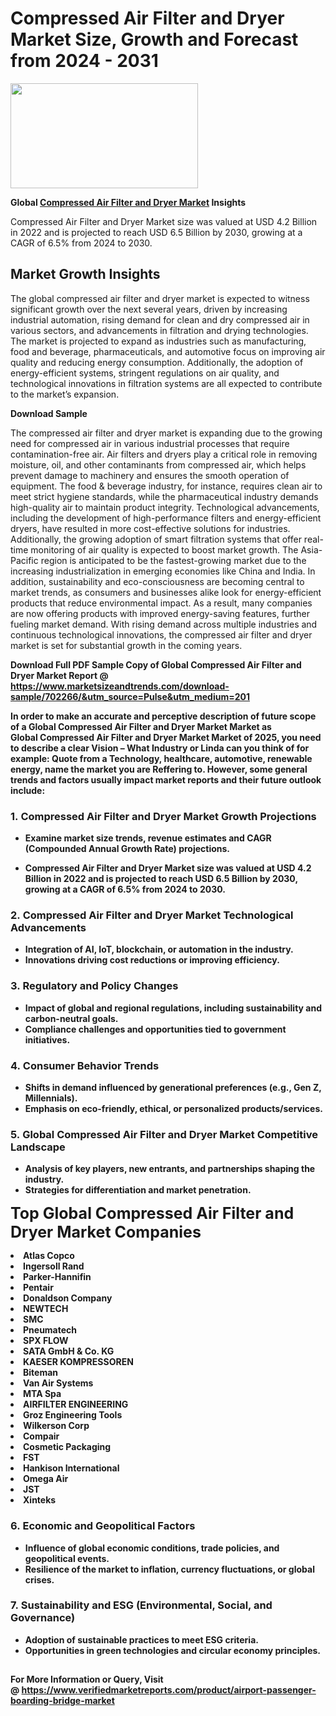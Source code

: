 <H1>Compressed Air Filter and Dryer Market Size, Growth and Forecast from 2024 - 2031</H1><img class="aligncenter size-medium wp-image-584254" src="https://thirdeyenews.in/wp-content/uploads/2024/09/Global-Market-Research-300x168.jpeg" alt="" width="300" height="168" /><p><strong>Global&nbsp;<a href="https://www.marketsizeandtrends.com/download-sample/702266/&amp;utm_source=Pulse&amp;utm_medium=201">Compressed Air Filter and Dryer Market</a> Insights</strong></p><p>Compressed Air Filter and Dryer Market size was valued at USD 4.2 Billion in 2022 and is projected to reach USD 6.5 Billion by 2030, growing at a CAGR of 6.5% from 2024 to 2030.</p><p><h2>Market Growth Insights</h2> <p>The global compressed air filter and dryer market is expected to witness significant growth over the next several years, driven by increasing industrial automation, rising demand for clean and dry compressed air in various sectors, and advancements in filtration and drying technologies. The market is projected to expand as industries such as manufacturing, food and beverage, pharmaceuticals, and automotive focus on improving air quality and reducing energy consumption. Additionally, the adoption of energy-efficient systems, stringent regulations on air quality, and technological innovations in filtration systems are all expected to contribute to the market’s expansion.</p> <p><strong>Download Sample</strong></p> <p>The compressed air filter and dryer market is expanding due to the growing need for compressed air in various industrial processes that require contamination-free air. Air filters and dryers play a critical role in removing moisture, oil, and other contaminants from compressed air, which helps prevent damage to machinery and ensures the smooth operation of equipment. The food & beverage industry, for instance, requires clean air to meet strict hygiene standards, while the pharmaceutical industry demands high-quality air to maintain product integrity. Technological advancements, including the development of high-performance filters and energy-efficient dryers, have resulted in more cost-effective solutions for industries. Additionally, the growing adoption of smart filtration systems that offer real-time monitoring of air quality is expected to boost market growth. The Asia-Pacific region is anticipated to be the fastest-growing market due to the increasing industrialization in emerging economies like China and India. In addition, sustainability and eco-consciousness are becoming central to market trends, as consumers and businesses alike look for energy-efficient products that reduce environmental impact. As a result, many companies are now offering products with improved energy-saving features, further fueling market demand. With rising demand across multiple industries and continuous technological innovations, the compressed air filter and dryer market is set for substantial growth in the coming years.</p> <p><strong></p><p><span class=""><strong>Download Full PDF Sample Copy of Global Compressed Air Filter and Dryer Market Report</strong> @ <a href="https://www.marketsizeandtrends.com/download-sample/702266/&amp;utm_source=Pulse&amp;utm_medium=201" target="_blank">https://www.marketsizeandtrends.com/download-sample/702266/&amp;utm_source=Pulse&amp;utm_medium=201</a></span></p><p>In order to make an accurate and perceptive description of future scope of a Global&nbsp;Compressed Air Filter and Dryer Market Market as Global&nbsp;Compressed Air Filter and Dryer Market Market of 2025, you need to describe a clear Vision &ndash; What Industry or Linda can you think of for example: Quote from a Technology, healthcare, automotive, renewable energy, name the market you are Reffering to. However, some general trends and factors usually impact market reports and their future outlook include:</p><h3>1.&nbsp;<strong>Compressed Air Filter and Dryer Market Growth Projections</strong></h3><ul><li>Examine market size trends, revenue estimates and CAGR (Compounded Annual Growth Rate) projections.</li><li><p>Compressed Air Filter and Dryer Market size was valued at USD 4.2 Billion in 2022 and is projected to reach USD 6.5 Billion by 2030, growing at a CAGR of 6.5% from 2024 to 2030.</p></li></ul><h3>2.&nbsp;<strong>Compressed Air Filter and Dryer Market Technological Advancements</strong></h3><ul><li>Integration of AI, IoT, blockchain, or automation in the industry.</li><li>Innovations driving cost reductions or improving efficiency.</li></ul><h3>3.&nbsp;<strong>Regulatory and Policy Changes</strong></h3><ul><li>Impact of global and regional regulations, including sustainability and carbon-neutral goals.</li><li>Compliance challenges and opportunities tied to government initiatives.</li></ul><h3>4.&nbsp;<strong>Consumer Behavior Trends</strong></h3><ul><li>Shifts in demand influenced by generational preferences (e.g., Gen Z, Millennials).</li><li>Emphasis on eco-friendly, ethical, or personalized products/services.</li></ul><h3>5.&nbsp;<strong>Global Compressed Air Filter and Dryer Market Competitive Landscape</strong></h3><ul><li>Analysis of key players, new entrants, and partnerships shaping the industry.</li><li>Strategies for differentiation and market penetration.</li></ul><p data-pm-slice="1 1 []"><span style="color: inherit; font-family: inherit; font-size: 25px;">Top Global Compressed Air Filter and Dryer Market Companies</span></p><div class="" data-test-id=""><p><li>Atlas Copco</li><li> Ingersoll Rand</li><li> Parker-Hannifin</li><li> Pentair</li><li> Donaldson Company</li><li> NEWTECH</li><li> SMC</li><li> Pneumatech</li><li> SPX FLOW</li><li> SATA GmbH & Co. KG</li><li> KAESER KOMPRESSOREN</li><li> Biteman</li><li> Van Air Systems</li><li> MTA Spa</li><li> AIRFILTER ENGINEERING</li><li> Groz Engineering Tools</li><li> Wilkerson Corp</li><li> Compair</li><li> Cosmetic Packaging</li><li> FST</li><li> Hankison International</li><li> Omega Air</li><li> JST</li><li> Xinteks</li></p></div><h3>6.&nbsp;<strong>Economic and Geopolitical Factors</strong></h3><ul><li>Influence of global economic conditions, trade policies, and geopolitical events.</li><li>Resilience of the market to inflation, currency fluctuations, or global crises.</li></ul><h3>7.&nbsp;<strong>Sustainability and ESG (Environmental, Social, and Governance)</strong></h3><ul><li>Adoption of sustainable practices to meet ESG criteria.</li><li>Opportunities in green technologies and circular economy principles.</li></ul><h2><strong style="font-size: 14px;">For More Information or Query, Visit @&nbsp;</strong><a style="background-color: #ffffff; font-size: 14px;" href="https://www.marketsizeandtrends.com/report/compressed-air-filter-and-dryer-market/" target="_blank">https://www.verifiedmarketreports.com/product/airport-passenger-boarding-bridge-market</a></h2>
